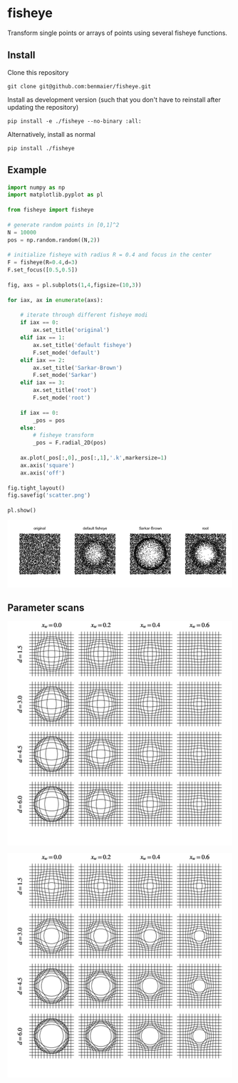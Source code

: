 # fisheye

Transform single points or arrays of points using several fisheye functions.

## Install

Clone this repository

    git clone git@github.com:benmaier/fisheye.git

Install as development version (such that you don't have to reinstall after updating the repository)

    pip install -e ./fisheye --no-binary :all:

Alternatively, install as normal

    pip install ./fisheye

## Example

```python
import numpy as np
import matplotlib.pyplot as pl

from fisheye import fisheye

# generate random points in [0,1]^2
N = 10000
pos = np.random.random((N,2))

# initialize fisheye with radius R = 0.4 and focus in the center
F = fisheye(R=0.4,d=3)
F.set_focus([0.5,0.5])

fig, axs = pl.subplots(1,4,figsize=(10,3))

for iax, ax in enumerate(axs):
    
    # iterate through different fisheye modi
    if iax == 0:
        ax.set_title('original')
    elif iax == 1:
        ax.set_title('default fisheye')
        F.set_mode('default')
    elif iax == 2:
        ax.set_title('Sarkar-Brown')
        F.set_mode('Sarkar')
    elif iax == 3:
        ax.set_title('root')
        F.set_mode('root')

    if iax == 0:
        _pos = pos
    else:
        # fisheye transform
        _pos = F.radial_2D(pos) 

    ax.plot(_pos[:,0],_pos[:,1],'.k',markersize=1)
    ax.axis('square')
    ax.axis('off')

fig.tight_layout()
fig.savefig('scatter.png')

pl.show()
```

![different fisheye modi](https://github.com/benmaier/python-fisheye/raw/master/sandbox/scatter.png "different fisheye modi")


## Parameter scans

![default magnification](https://github.com/benmaier/python-fisheye/raw/master/sandbox/default_parameter_scan.png "scan for default method (note that xw = 0 is equivalent to Sarkar-Brown")

![root magnification](https://github.com/benmaier/python-fisheye/raw/master/sandbox/root_parameter_scan.png "scan for root magnification")

